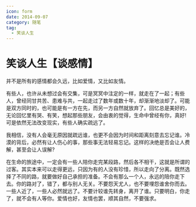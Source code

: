 ```yaml
---
icon: form
date: 2014-09-07
category: 随笔
tag:
  - 笑谈人生
---
```


# 笑谈人生【谈感情】

并不是所有的感情都会久远，比如爱情，又比如友情。

有些人，也许从未想过会有交集，可是冥冥中注定的一样，就走在了一起；有些人，曾经同甘共苦、患难与共，一起走过了数年或数十年，却渐渐地淡却了。可能是双方同时的，也可能是有一方在先，而另一方自然就放弃了。回忆总是美好的，无论回忆里有哭、有笑，想起那些朋友，会由衷的觉得，生命中曾经有你，真好! 可是依然无法改变现实，有些人确实疏远了。

我相信，没有人会毫无原因就疏远谁，也更不会因为时间和距离刻意去忘记谁。冷漠的背后，必然有让人伤心的事，那些事无法轻易忘记。这样的决绝是否会让人费解，甚至会让人误解?

在生命的旅途中，一定会有一些人陪你走完某段路，然后各不相干，这就是所谓的过客。其实本来可以走得更远，只因为有的人没有珍惜，所以走向了分离。既然选择了不同的路，就要做好自己承担的准备。不会有那么一个人，永远的陪你走下去。你的路对了，错了，都与别人无关。不要怨天尤人，也不要埋怨谁舍你而去。一些人近了，一些人必然就远了。不要计较谁先转身，离开了谁。只要明白，你走了，就不会有人等你。爱情也好，友情也罢，顺其自然，不要强求。
